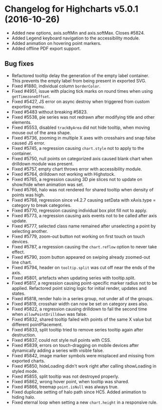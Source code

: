 # Changelog for Highcharts v5.0.1 (2016-10-26)
        
- Added new options, axis.softMin and axis.softMax. Closes #5824.
- Added Legend keyboard navigation to the accessibility module.
- Added animation on hovering point markers.
- Added offline PDF export support.

## Bug fixes
- Refactored tooltip delay the generation of the empty label container. This prevents the empty label from being present in exported SVG.
- Fixed #1880, individual column `borderColor`.
- Fixed #4951, issue with placing tick marks on round times when using `getTimezoneOffset`.
- Fixed #5427, JS error on async destroy when triggered from custom exporting menu.
- Fixed #5483 without breaking #5823.
- Fixed #5538, pie series was not redrawn after modifying title and other elements.
- Fixed #5553, disabled `trackByArea` did not hide tooltip, when moving mouse out of the area shape.
- Fixed #5736, zooming in multiple X axes with crosshairs and snap false caused JS error.
- Fixed #5745, a regression causing `chart.style` not to apply to the container.
- Fixed #5750, null points on categorized axis caused blank chart when drilldown module was present.
- Fixed #5757, empty chart throws error with accessibility module.
- Fixed #5764, drilldown not working with Highstock.
- Fixed #5765, a regression causing 3D pie slices not to update on show/hide when animation was set.
- Fixed #5766, halo was not rendered for shared tooltip when density of points was high.
- Fixed #5768, regression since v4.2.7 causing setData with xAxis.type = category to break categories.
- Fixed #5770, regression causing individual box plot fill not to apply.
- Fixed #5773, a regression causing axis events not to be called after axis update.
- Fixed #5777, selected class name remained after unselecting a point by selecting another.
- Fixed #5779, zoom-out button not working on first touch on touch devices.
- Fixed #5787, a regression causing the `chart.reflow` option to never take effect.
- Fixed #5790, zoom button appeared on swiping already zoomed-out line chart.
- Fixed #5794, header on `tooltip.split` was cut off near the ends of the axis.
- Fixed #5801, artefacts when updating series with tooltip.split.
- Fixed #5817, a regression causing point-specific marker radius not to be applied. Refactored point sizing logic for initial render, updates and states.
- Fixed #5818, render halo in a series group, not under all of the groups.
- Fixed #5819, crosshair width can now be set on category axes also.
- Fixed #5822, a regression causing drilldown to fail the second time when `allowPointDrilldown` was false.
- Fixed #5832, shared tooltip failed with points of the same X value but different pointPlacement.
- Fixed #5833, split tooltip tried to remove series tooltip again after destruction.
- Fixed #5837, could not style null points with CSS.
- Fixed #5839, errors on touch-dragging on mobile devices after dynamically adding a series with visible false.
- Fixed #5842, image marker symbols were misplaced and missing from exported charts.
- Fixed #5850, hideLoading didn't work right after calling showLoading in styled mode.
- Fixed #5855, split tooltip was not destroyed properly.
- Fixed #5862, wrong hover point, when tooltip was shared.
- Fixed #5866, treemap `point.isNull` was always true.
- Fixed duplicate setting of halo path since HC5. Added animation to hiding halo.
- Fixed eternal loop when setting a new `chart.height` in a responsive rule.